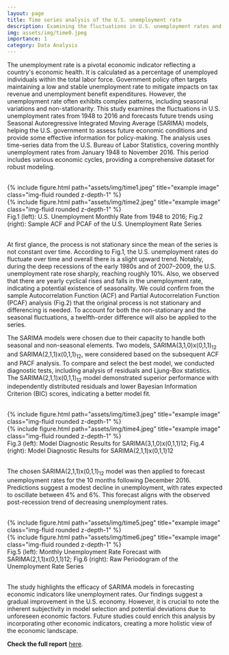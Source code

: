 ```yaml
---
layout: page
title: Time series analysis of the U.S. unemployment rate
description: Examining the fluctuations in U.S. unemployment rates and future trends forecasting
img: assets/img/time0.jpeg
importance: 1
category: Data Analysis
---
```


The unemployment rate is a pivotal economic indicator reflecting a country's economic health. It is calculated as a percentage of unemployed individuals within the total labor force. Government policy often targets maintaining a low and stable unemployment rate to mitigate impacts on tax revenue and unemployment benefit expenditures. However, the unemployment rate often exhibits complex patterns, including seasonal variations and non-stationarity. This study examines the fluctuations in U.S. unemployment rates from 1948 to 2016 and forecasts future trends using Seasonal Autoregressive Integrated Moving Average (SARIMA) models, helping the U.S. government to assess future economic conditions and provide some effective information for policy-making. The analysis uses time-series data from the U.S. Bureau of Labor Statistics, covering monthly unemployment rates from January 1948 to November 2016. This period includes various economic cycles, providing a comprehensive dataset for robust modeling.

<br />

<div class="row justify-content-sm-center">
    <div class="col-sm-4 mt-3 mt-md-0">
        {% include figure.html path="assets/img/time1.jpeg" title="example image" class="img-fluid rounded z-depth-1" %}
    </div>
    <div class="col-sm-4 mt-3 mt-md-0">
        {% include figure.html path="assets/img/time2.jpeg" title="example image" class="img-fluid rounded z-depth-1" %}
    </div>
</div>
<div class="caption">
    Fig.1 (left): U.S. Unemployment Monthly Rate from 1948 to 2016; Fig.2 (right): Sample ACF and PCAF of the U.S. Unemployment Rate Series
</div>

<br />

At first glance, the process is not stationary since the mean of the series is not constant over time. According to Fig.1, the U.S. unemployment rates do fluctuate over time and overall there is a slight upward trend. Notably, during the deep recessions of the early 1980s and of 2007–2009, the U.S. unemployment rate rose sharply, reaching roughly 10%. Also, we observed that there are yearly cyclical rises and falls in the unemployment rate, indicating a potential existence of seasonality. We could confirm from the sample Autocorrelation Function (ACF) and Partial Autocorrelation Function (PCAF) analysis (Fig.2) that the original process is not stationary and differencing is needed. To account for both the non-stationary and the seasonal fluctuations, a twelfth-order difference will also be applied to the series.

The SARIMA models were chosen due to their capacity to handle both seasonal and non-seasonal elements. Two models, SARIMA(3,1,0)x(0,1,1)<sub>12</sub> and SARIMA(2,1,1)x(0,1,1)<sub>12</sub>, were considered based on the subsequent ACF and PACF analysis. To compare and select the best model, we conducted diagnostic tests, including analysis of residuals and Ljung-Box statistics. The SARIMA(2,1,1)x(0,1,1)<sub>12</sub> model demonstrated superior performance with independently distributed residuals and lower Bayesian Information Criterion (BIC) scores, indicating a better model fit.

<br />

<div class="row justify-content-sm-center">
    <div class="col-sm-4 mt-3 mt-md-0">
        {% include figure.html path="assets/img/time3.jpeg" title="example image" class="img-fluid rounded z-depth-1" %}
    </div>
    <div class="col-sm-4 mt-3 mt-md-0">
        {% include figure.html path="assets/img/time4.jpeg" title="example image" class="img-fluid rounded z-depth-1" %}
    </div>
</div>
<div class="caption">
    Fig.3 (left): Model Diagnostic Results for SARIMA(3,1,0)x(0,1,1)12; Fig.4 (right): Model Diagnostic Results for SARIMA(2,1,1)x(0,1,1)12
</div>

<br />

The chosen SARIMA(2,1,1)x(0,1,1)<sub>12</sub> model was then applied to forecast unemployment rates for the 10 months following December 2016. Predictions suggest a modest decline in unemployment, with rates expected to oscillate between 4% and 6%. This forecast aligns with the observed post-recession trend of decreasing unemployment rates.

<br />

<div class="row justify-content-sm-center">
    <div class="col-sm-4 mt-3 mt-md-0">
        {% include figure.html path="assets/img/time5.jpeg" title="example image" class="img-fluid rounded z-depth-1" %}
    </div>
    <div class="col-sm-4 mt-3 mt-md-0">
        {% include figure.html path="assets/img/time6.jpeg" title="example image" class="img-fluid rounded z-depth-1" %}
    </div>
</div>
<div class="caption">
    Fig.5 (left): Monthly Unemployment Rate Forecast with SARIMA(2,1,1)x(0,1,1)12; Fig.6 (right): Raw Periodogram of the Unemployment Rate Series
</div>

<br />

The study highlights the efficacy of SARIMA models in forecasting economic indicators like unemployment rates. Our findings suggest a gradual improvement in the U.S. economy. However, it is crucial to note the inherent subjectivity in model selection and potential deviations due to unforeseen economic factors. Future studies could enrich this analysis by incorporating other economic indicators, creating a more holistic view of the economic landscape.

**Check the full report** <a href="/assets/pdf/time.pdf" target="_blank">here</a>.


